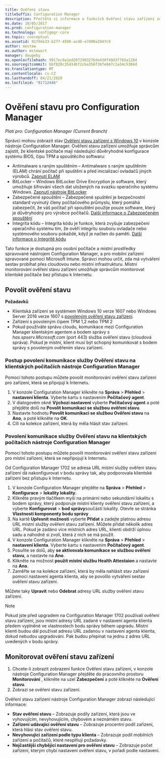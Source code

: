 ```yaml
---
title: Ověření stavu
titleSuffix: Configuration Manager
description: Přečtěte si informace o funkcích Ověření stavu zařízení zobrazit v konzole Configuration Manager.
ms.date: 10/05/2017
ms.prod: configuration-manager
ms.technology: configmgr-core
ms.topic: conceptual
ms.assetid: 91f9de33-b277-4500-acd6-e7d90a2947c9
author: mestew
ms.author: mstewart
manager: dougeby
ms.openlocfilehash: 9917ec8a1ed2072903276de438f49d3f783a1284
ms.sourcegitcommit: bbf820c35414bf2cba356f30fe047c1a34c5384d
ms.translationtype: MT
ms.contentlocale: cs-CZ
ms.lasthandoff: 04/21/2020
ms.locfileid: "81712446"
---
```

# <a name="health-attestation-for-configuration-manager"></a>Ověření stavu pro Configuration Manager

*Platí pro: Configuration Manager (Current Branch)*

Správci mohou zobrazit stav [Ověření stavu zařízení s Windows 10](https://technet.microsoft.com/library/mt592023.aspx) v konzole nástroje Configuration Manager.  Ověření stavu zařízení umožňuje správcům zajistit, že klientské počítače mají následující důvěryhodné konfigurace systému BIOS, čipu TPM a spouštěcího softwaru:  

-   Antimalware s raným spuštěním – Antimalware s raným spuštěním (ELAM) chrání počítač při spuštění a před inicializací ovladačů jiných výrobců. [Zapnutí ELAM](https://gallery.technet.microsoft.com/How-to-turn-on-Early-84552ec5)  
-   BitLocker – Windows BitLocker Drive Encryption je software, který umožňuje šifrování všech dat uložených na svazku operačního systému Windows.  [Zapnutí nástroje BitLocker](https://gallery.technet.microsoft.com/How-to-turn-on-BitLocker-34294d3d)  
-   Zabezpečené spouštění – Zabezpečené spuštění je bezpečnostní standard vyvinutý členy počítačového průmyslu, který pomáhá zabezpečit, že váš počítač při spouštění použije pouze software, který je důvěryhodný pro výrobce počítačů. [Další informace o Zabezpečeném spouštění](https://technet.microsoft.com/library/hh824987.aspx)  
-   Integrita kódu – Integrita kódu je funkce, která zvyšuje zabezpečení operačního systému tím, že ověří integritu souboru ovladače nebo systémového souboru pokaždé, když je načten do paměti. [Další informace o Integritě kódu](https://technet.microsoft.com/library/dd348642.aspx)  

Tato funkce je dostupná pro osobní počítače a místní prostředky spravované nástrojem Configuration Manager, a pro mobilní zařízení spravované pomocí Microsoft Intune. Správci mohou určit, zda má vytváření sestav probíhat přes cloudovou nebo místní infrastrukturu. Místní monitorování ověření stavu zařízení umožňuje správcům monitorovat klientské počítače bez přístupu k Internetu.

## <a name="enable-health-attestation"></a>Povolit ověření stavu

 **Požadavků**  

-   Klientská zařízení se systémem Windows 10 verze 1607 nebo Windows Server 2016 verze 1607 s [povoleným ověření stavu zařízení](https://technet.microsoft.com/windows-server-docs/security/device-health-attestation).
-   Zařízení s povoleným čipem TPM 1,2 nebo TPM 2
-   Pokud používáte správu cloudu, komunikace mezi Configuration Manager klientským agentem a bodem správy s *has.spserv.Microsoft.com* (port 443) služba ověření stavu (cloudová správa). Pokud je místní, klient musí být schopný komunikovat s bodem správy s povoleným ověřením stavu zařízení.

### <a name="how-to-enable-health-attestation-service-communication-on-configuration-manager-client-computers"></a>Postup povolení komunikace služby Ověření stavu na klientských počítačích nástroje Configuration Manager

Pomocí tohoto postupu můžete povolit monitorování ověření stavu zařízení pro zařízení, která se připojují k Internetu.

1.  V konzole Configuration Manager klikněte na **Správa** > **Přehled** > **nastavení klienta**.  Vyberte kartu s nastavením **Počítačový agent**.  
2.  V dialogovém okně **Výchozí nastavení** vyberte **Počítačový agent** a poté přejděte dolů na **Povolit komunikaci se službou ověření stavu**.  
3.  Nastavte hodnotu **Povolit komunikaci se službou Ověření stavu** na **Ano**, a poté klikněte na **OK**.  
4. Cílí na kolekce zařízení, která by měla hlásit stav zařízení.

### <a name="how-to-enable-on-premises-health-attestation-service-communication-on-configuration-manager-client-computers"></a>Povolení komunikace služby Ověření stavu na klientských počítačích nástroje Configuration Manager
Pomocí tohoto postupu můžete povolit monitorování ověření stavu zařízení pro místní zařízení, která se nepřipojují k Internetu.

Od Configuration Manager 1702 se adresa URL místní služby ověření stavu zařízení dá nakonfigurovat v bodu správy tak, aby podporovala klientské zařízení bez přístupu k Internetu.

1. V konzole Configuration Manager přejděte na **Správa** > **Přehled** > **Konfigurace** > **lokality lokality.**
2. Klikněte pravým tlačítkem myši na primární nebo sekundární lokalitu s bodem správy, který podporuje místní klienty ověření stavu zařízení, a vyberte **Konfigurovat** > **bod správy**součástí lokality. Otevře se stránka **Vlastnosti komponenty bodu správy** .
3. Na kartě **Upřesnit možnosti** vyberte **Přidat** a zadejte platnou adresu URL místní služby ověření stavu zařízení. Můžete přidat několik adres URL. Pokud je zadáno více místních adres URL, klienti obdrží úplnou sadu a náhodně si zvolí, která z nich se má použít.
4.  V konzole Configuration Manager klikněte na **Správa** > **Přehled** > **nastavení klienta**.  Vyberte kartu s nastavením **Počítačový agent**.  
5.  Posuňte se dolů, aby **se aktivovala komunikace se službou ověření stavu**, a nastavte na **Ano**.
7.  Klikněte na možnost **použít místní službu Health Attestaion** a nastavte na **Ano**.
8. Zaměřte se na kolekce zařízení, která by měla nahlásit stav zařízení pomocí nastavení agenta klienta, aby se povolilo vytváření sestav ověření stavu zařízení.

Můžete taky **Upravit** nebo **Odebrat** adresy URL služby ověření stavu zařízení.

> [!NOTE]
> Pokud jste před upgradem na Configuration Manager 1702 používali ověření stavu zařízení, jsou místní adresy URL zadané v nastavení agenta klienta předem vyplněné ve vlastnostech bodu správy během upgradu. Místní klienti budou dál používat adresu URL zadanou v nastavení agenta klienta, dokud nebudou upgradováni. Pak budou přepínat na jednu z adres URL uvedených v bodu správy.

## <a name="monitor-device-health-attestation"></a>Monitorovat ověření stavu zařízení

1.  Chcete-li zobrazit zobrazení funkce Ověření stavu zařízení, v konzole nástroje Configuration Manager přejděte do pracovního prostoru **Monitorování** , klikněte na uzel **Zabezpečení** a poté klikněte na **Ověření stavu**.  
2.  Zobrazí se ověření stavu zařízení.  

Ověření stavu zařízení nástroje Configuration Manager zobrazí následující informace:  

-   **Stav ověření stavu** – Zobrazuje podíly zařízení, která jsou ve vyhovujícím, nevyhovujícím, chybovém a neznámém stavu.  
-   **Zařízení udávající ověření stavu** – Zobrazuje procentní podíl zařízení, která hlásí stav ověření stavu.  
-   **Nevyhovující zařízení podle typu klienta** – Zobrazuje podíl mobilních zařízení a počítačů, které nesplňují požadavky.  
-   **Nejčastější chybějící nastavení pro ověření stavu** – Zobrazuje počet zařízení, kterým chybí nastavení ověření stavu, v pořadí podle nastavení.
